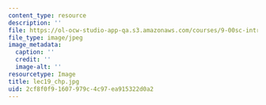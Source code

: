 ```yaml
---
content_type: resource
description: ''
file: https://ol-ocw-studio-app-qa.s3.amazonaws.com/courses/9-00sc-introduction-to-psychology-fall-2011/2cf8f0f91607979c4c97ea915322d0a2_lec19_chp.jpg
file_type: image/jpeg
image_metadata:
  caption: ''
  credit: ''
  image-alt: ''
resourcetype: Image
title: lec19_chp.jpg
uid: 2cf8f0f9-1607-979c-4c97-ea915322d0a2
---
```

